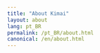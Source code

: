 ```yaml
---
title: "About Kimai"
layout: about
lang: pt_BR
permalink: /pt_BR/about.html
canonical: /en/about.html
---
```

